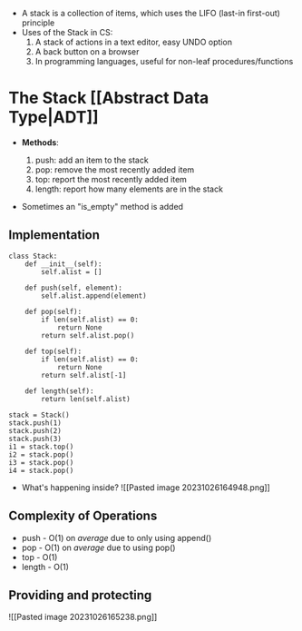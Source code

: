 - A stack is a collection of items, which uses the LIFO (last-in first-out) principle
- Uses of the Stack in CS:
	1. A stack of actions in a text editor, easy UNDO option
	2. A back button on a browser
	3. In programming languages, useful for non-leaf procedures/functions

# The Stack [[Abstract Data Type|ADT]]
- **Methods**:
	1. push: add an item to the stack
	2. pop: remove the most recently added item
	3. top: report the most recently added item
	4. length: report how many elements are in the stack

- Sometimes an "is_empty" method is added

## Implementation
```
class Stack:
	def __init__(self):
		self.alist = []

	def push(self, element):
		self.alist.append(element)

	def pop(self):
		if len(self.alist) == 0:
			return None
		return self.alist.pop()

	def top(self):
		if len(self.alist) == 0:
			return None
		return self.alist[-1]

	def length(self):
		return len(self.alist)

stack = Stack()
stack.push(1)
stack.push(2)
stack.push(3)
i1 = stack.top()
i2 = stack.pop()
i3 = stack.pop()
i4 = stack.pop()
```

- What's happening inside?
![[Pasted image 20231026164948.png]]

## Complexity of Operations
- push - O(1) on *average* due to only using append()
- pop - O(1) on *average* due to using pop()
- top - O(1)
- length - O(1)

## Providing and protecting
![[Pasted image 20231026165238.png]]

